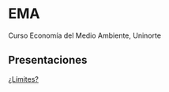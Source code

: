 # EMA
Curso Economía del Medio Ambiente, Uninorte

## Presentaciones

[¿Límites?](https://uninorte-my.sharepoint.com/:b:/g/personal/andresmv_uninorte_edu_co/EW4bMKjsuPtKsOo9CsBOR8kBxeWRY15WCAR__uROypzqkQ?e=iYLQwh)

